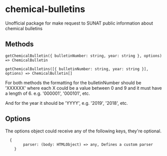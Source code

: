 # chemical-bulletins
Unofficial package for make request to SUNAT public information about chemical bulletins

## Methods

`getChemicalBulletin({ bulletinNumber: string, year: string }, options) => ChemicalBulletin`

`getChemicalBulletins([{ bulletinNumber: string, year: string }], options) => ChemicalBulletin[]`

For both methods the formatting for the bulletinNumber should be 'XXXXXX' where each X could be a value between 0 and 9 and it must have a length of 6.
e.g. '000001', '000101', etc.

And for the year it should be 'YYYY', e.g. '2019', '2018', etc.

## Options

The options object could receive any of the following keys, they're optional.

```
  {
		parser: (body: HTMLObject) => any, Defines a custom parser
	}
```

